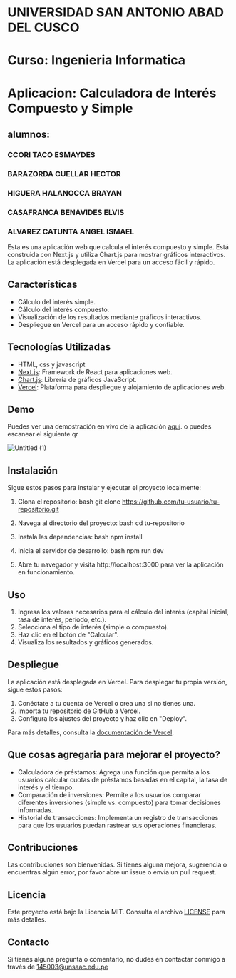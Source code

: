 # UNIVERSIDAD SAN ANTONIO ABAD DEL CUSCO
# Curso: Ingenieria Informatica

# Aplicacion: Calculadora de Interés Compuesto y Simple
## alumnos:
### CCORI TACO ESMAYDES
### BARAZORDA CUELLAR HECTOR
### HIGUERA HALANOCCA BRAYAN
### CASAFRANCA BENAVIDES ELVIS
### ALVAREZ CATUNTA ANGEL ISMAEL


Esta es una aplicación web que calcula el interés compuesto y simple. Está construida con Next.js y utiliza Chart.js para mostrar gráficos interactivos. La aplicación está desplegada en Vercel para un acceso fácil y rápido.

## Características

- Cálculo del interés simple.
- Cálculo del interés compuesto.
- Visualización de los resultados mediante gráficos interactivos.
- Despliegue en Vercel para un acceso rápido y confiable.

## Tecnologías Utilizadas
- HTML, css y javascript
- [Next.js](https://nextjs.org/): Framework de React para aplicaciones web.
- [Chart.js](https://www.chartjs.org/): Librería de gráficos JavaScript.
- [Vercel](https://vercel.com/): Plataforma para despliegue y alojamiento de aplicaciones web.
  

## Demo

Puedes ver una demostración en vivo de la aplicación [aquí](https://rate-simple-and-compose.vercel.app/).
o puedes escanear el siguiente qr

![Untitled (1)](https://github.com/hectorDev2/rateSimpleAndCompose/assets/126804661/a3921b90-03db-45b4-8c46-f1637d17a051)

## Instalación

Sigue estos pasos para instalar y ejecutar el proyecto localmente:

1. Clona el repositorio:
    bash
    git clone https://github.com/tu-usuario/tu-repositorio.git
    

2. Navega al directorio del proyecto:
    bash
    cd tu-repositorio
    

3. Instala las dependencias:
    bash
    npm install
    

4. Inicia el servidor de desarrollo:
    bash
    npm run dev
    

5. Abre tu navegador y visita http://localhost:3000 para ver la aplicación en funcionamiento.

## Uso

1. Ingresa los valores necesarios para el cálculo del interés (capital inicial, tasa de interés, período, etc.).
2. Selecciona el tipo de interés (simple o compuesto).
3. Haz clic en el botón de "Calcular".
4. Visualiza los resultados y gráficos generados.

## Despliegue

La aplicación está desplegada en Vercel. Para desplegar tu propia versión, sigue estos pasos:

1. Conéctate a tu cuenta de Vercel o crea una si no tienes una.
2. Importa tu repositorio de GitHub a Vercel.
3. Configura los ajustes del proyecto y haz clic en "Deploy".

Para más detalles, consulta la [documentación de Vercel](https://vercel.com/docs).

## Que cosas agregaria para mejorar el proyecto?

- Calculadora de préstamos: Agrega una función que permita a los usuarios calcular cuotas de préstamos basadas en el capital, la tasa de interés y el tiempo.
- Comparación de inversiones: Permite a los usuarios comparar diferentes inversiones (simple vs. compuesto) para tomar decisiones informadas.
- Historial de transacciones: Implementa un registro de transacciones para que los usuarios puedan rastrear sus operaciones financieras.
    
## Contribuciones

Las contribuciones son bienvenidas. Si tienes alguna mejora, sugerencia o encuentras algún error, por favor abre un issue o envía un pull request.

## Licencia

Este proyecto está bajo la Licencia MIT. Consulta el archivo [LICENSE](LICENSE) para más detalles.

## Contacto

Si tienes alguna pregunta o comentario, no dudes en contactar conmigo a través de 145003@unsaac.edu.pe
